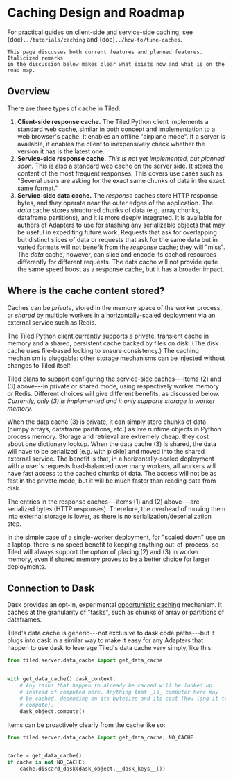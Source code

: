 # Caching Design and Roadmap

For practical guides on client-side and service-side caching, see
{doc}`../tutorials/caching` and {doc}`../how-to/tune-caches`.

```{note}
This page discusses both current features and planned features. Italicized remarks
in the discussion below makes clear what exists now and what is on the road map.
```

## Overview

There are three types of cache in Tiled:

1. **Client-side response cache.** The Tiled Python client implements a standard
   web cache, similar in both concept and implementation to a web browser's cache.
   It enables an offline "airplane mode". If a server is available, it enables the
   client to inexpensively check whether the version it has is the latest one.
2. **Service-side response cache.**
   _This is not yet implemented, but planned soon._  This is also a standard web
   cache on the server side. It stores the content of the most frequent responses.
   This covers use cases such as, "Several users are asking for the exact same
   chunks of data in the exact same format."
3. **Service-side data cache.** The _response_ caches store HTTP response bytes,
   and they operate near the outer edges of the application. The _data_ cache
   stores structured chunks of data (e.g. array chunks, dataframe partitions),
   and it is more deeply integrated.  It is available for authors of Adapters to
   use for stashing any serializable objects that may be useful in expediting
   future work. Requests that ask for overlapping but distinct slices of data or
   requests that ask for the same data but in varied formats will not benefit
   from the _response_ cache; they will "miss". The _data_ cache, however, can
   slice and encode its cached resources differently for different requests. The
   data cache will not provide quite the same speed boost as a response cache,
   but it has a broader impact.

## Where is the cache content stored?

Caches can be _private_, stored in the memory space of the worker process,
or _shared_ by multiple workers in a horizontally-scaled deployment via an
external service such as Redis.

The Tiled Python client currently supports a private, transient cache in memory
and a shared, persistent cache backed by files on disk. (The disk cache uses
file-based locking to ensure consistency.) The caching mechanism is pluggable:
other storage mechanisms can be injected without changes to Tiled itself.

Tiled plans to support configuring the service-side caches---items (2) and (3)
above---in private or shared mode, using respectively worker memory or Redis.
Different choices will give different benefits, as discussed below.  _Currently,
only (3) is implemented and it only supports storage in worker memory._

When the data cache (3) is private, it can simply store chunks of data (numpy
arrays, dataframe partitions, etc.) as live runtime objects in Python process
memory. Storage and retrieval are extremely cheap: they cost about one dictionary
lookup.  When the data cache (3) is shared, the data will have to be serialized
(e.g. with pickle) and moved into the shared external service. The benefit is
that, in a horizontally-scaled deployment with a user's requests load-balanced
over many workers, all workers will have fast access to the cached chunks of
data. The access will not be as fast in the private mode, but it will be much
faster than reading data from disk.

The entries in the response caches---items (1) and (2) above---are serialized
bytes (HTTP responses). Therefore, the overhead of moving them into external
storage is lower, as there is no serialization/deserialization step.

In the simple case of a single-worker deployment, for "scaled down" use on a
laptop, there is no speed benefit to keeping anything out-of-process, so Tiled
will always support the _option_ of placing (2) and (3) in worker memory, even
if shared memory proves to be a better choice for larger deployments.

## Connection to Dask

Dask provides an opt-in, experimental
[opportunistic caching](https://docs.dask.org/en/latest/caching.html) mechanism.
It caches at the granularity of "tasks", such as chunks of array or partitions
of dataframes.

Tiled's data cache is generic---not exclusive to dask code paths---but it plugs
into dask in a similar way to make it easy for any Adapters that happen to use
dask to leverage Tiled's data cache very simply, like this:

```py
from tiled.server.data_cache import get_data_cache


with get_data_cache().dask_context:
    # Any tasks that happen to already be cached will be looked up
    # instead of computed here. Anything that _is_ computer here may
    # be cached, depending on its bytesize and its cost (how long it took to
    # compute).
    dask_object.compute()
```

Items can be proactively clearly from the cache like so:

```py
from tiled.server.data_cache import get_data_cache, NO_CACHE


cache = get_data_cache()
if cache is not NO_CACHE:
    cache.discard_dask(dask_object.__dask_keys__())
```
